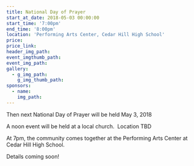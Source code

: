 ```yaml
---
title: National Day of Prayer
start_at_date: 2018-05-03 00:00:00
start_time: '7:00pm'
end_time: '8:00pm'
location: 'Performing Arts Center, Cedar Hill High School'
price:
price_link:
header_img_path:
event_imgthumb_path:
event_img_path:
gallery:
  - g_img_path:
    g_img_thumb_path:
sponsors:
  - name:
    img_path:
---
```



Then next National Day of Prayer will be held May 3, 2018

A noon event will be held at a local church. &nbsp;Location TBD

At 7pm, the community comes together at the Performing Arts Center at Cedar Hill High School.

Details coming soon!